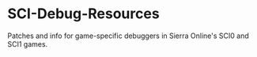 # SCI-Debug-Resources
Patches and info for game-specific debuggers in Sierra Online's SCI0 and SCI1 games.
